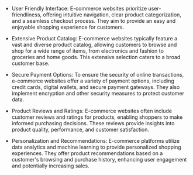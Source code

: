 
* User Friendly Interface: E-commerce websites prioritize user-friendliness, offering intuitive navigation, clear product categorization, and a seamless checkout process. They aim to provide an easy and enjoyable shopping experience for customers.

* Extensive Product Catalog: E-commerce websites typically feature a vast and diverse product catalog, allowing customers to browse and shop for a wide range of items, from electronics and fashion to groceries and home goods. This extensive selection caters to a broad customer base.

* Secure Payment Options: To ensure the security of online transactions, e-commerce websites offer a variety of payment options, including credit cards, digital wallets, and secure payment gateways. They also implement encryption and other security measures to protect customer data.

* Product Reviews and Ratings: E-commerce websites often include customer reviews and ratings for products, enabling shoppers to make informed purchasing decisions. These reviews provide insights into product quality, performance, and customer satisfaction.

* Personalization and Recommendations: E-commerce platforms utilize data analytics and machine learning to provide personalized shopping experiences. They offer product recommendations based on a customer's browsing and purchase history, enhancing user engagement and potentially increasing sales.